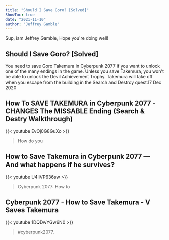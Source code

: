 ```yaml
---
title: "Should I Save Goro? [Solved]"
ShowToc: true 
date: "2021-11-10"
author: "Jeffrey Gamble" 
---
```


Sup, iam Jeffrey Gamble, Hope you're doing well!
## Should I Save Goro? [Solved]
 You need to save Goro Takemura in Cyberpunk 2077 if you want to unlock one of the many endings in the game. Unless you save Takemura, you won't be able to unlock the Devil Achievement Trophy. Takemura will take off when you escape from the building in the Search and Destroy quest.17 Dec 2020

## How To SAVE TAKEMURA in Cyberpunk 2077 - CHANGES The MISSABLE Ending (Search & Destry Walkthrough)
{{< youtube EvOj0G8GuXo >}}
>How do you 

## How to Save Takemura in Cyberpunk 2077 — And what happens if he survives?
{{< youtube U4lIVP636sw >}}
>Cyberpunk 2077: How to 

## Cyberpunk 2077 - How to Save Takemura - V Saves Takemura
{{< youtube 1DQDwYGw6N0 >}}
>#cyberpunk2077.


